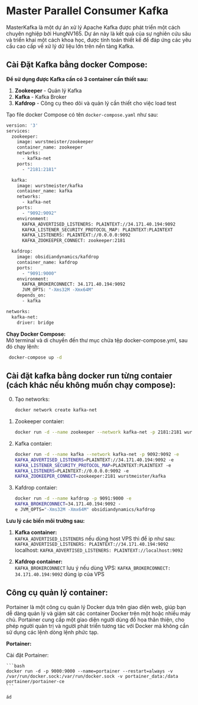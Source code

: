 # Master Parallel Consumer Kafka

MasterKafka là một dự án xử lý Apache Kafka được phát triển một cách chuyên nghiệp bởi HungNV165.
Dự án này là kết quả của sự nghiên cứu sâu và triển khai một cách khoa học, được tính toán thiết kế để đáp ứng các yêu cầu cao cấp về xử lý dữ liệu lớn trên nền tảng Kafka.


## Cài Đặt Kafka bằng docker Compose:  

**Để sử dụng được Kafka cần có 3 container cần thiết sau:**   

1. **Zookeeper** - Quản lý Kafka
2. **Kafka** - Kafka Broker
3. **Kafdrop** - Công cụ theo dõi và quản lý cần thiết cho việc load test  

Tạo file docker Compose có tên `docker-compose.yaml` như sau:  


```bash
version: '3'
services:
  zookeeper:
    image: wurstmeister/zookeeper
    container_name: zookeeper
    networks:
      - kafka-net
    ports:
      - "2181:2181"

  kafka:
    image: wurstmeister/kafka
    container_name: kafka
    networks:
      - kafka-net
    ports:
      - "9092:9092"
    environment:
      KAFKA_ADVERTISED_LISTENERS: PLAINTEXT://34.171.40.194:9092
      KAFKA_LISTENER_SECURITY_PROTOCOL_MAP: PLAINTEXT:PLAINTEXT
      KAFKA_LISTENERS: PLAINTEXT://0.0.0.0:9092
      KAFKA_ZOOKEEPER_CONNECT: zookeeper:2181

  kafdrop:
    image: obsidiandynamics/kafdrop
    container_name: kafdrop
    ports:
      - "9091:9000"
    environment:
      KAFKA_BROKERCONNECT: 34.171.40.194:9092
      JVM_OPTS: "-Xms32M -Xmx64M"
    depends_on:
      - kafka

networks:
  kafka-net:
    driver: bridge

```

 **Chạy Docker Compose:**  
 Mở terminal và di chuyển đến thư mục chứa tệp docker-compose.yml, sau đó chạy lệnh:  
 
 ```bash
  docker-compose up -d
 ```
 
## Cài đặt kafka bằng docker run từng contaier (cách khác nếu không muốn chạy compose):

0. Tạo networks:  
    ```bash
    docker network create kafka-net
	```	

1. Zookeeper contaier:
    ```bash
	docker run -d --name zookeeper --network kafka-net -p 2181:2181 wurstmeister/zookeeper
	```	
	
1. Kafka contaier:
    ```bash
    docker run -d --name kafka --network kafka-net -p 9092:9092 -e
	KAFKA_ADVERTISED_LISTENERS=PLAINTEXT://34.171.40.194:9092 -e
	KAFKA_LISTENER_SECURITY_PROTOCOL_MAP=PLAINTEXT:PLAINTEXT -e
	KAFKA_LISTENERS=PLAINTEXT://0.0.0.0:9092 -e
	KAFKA_ZOOKEEPER_CONNECT=zookeeper:2181 wurstmeister/kafka
    ```
	
1. Kafdrop contaier:
    ```bash
    docker run -d --name kafdrop -p 9091:9000 -e
	KAFKA_BROKERCONNECT=34.171.40.194:9092 -
	e JVM_OPTS="-Xms32M -Xmx64M" obsidiandynamics/kafdrop
    ```
	
	
**Lưu lý các biến môi trường sau:**   

1. **Kafka container:**  
 `KAFKA_ADVERTISED_LISTENERS` nếu dùng host VPS thì để ip như sau:
 `KAFKA_ADVERTISED_LISTENERS: PLAINTEXT://34.171.40.194:9092`  
 localhost: `KAFKA_ADVERTISED_LISTENERS: PLAINTEXT://localhost:9092`
 
2. **Kafdrop container:**  
 `KAFKA_BROKERCONNECT` lưu ý nếu dùng VPS:
 `KAFKA_BROKERCONNECT: 34.171.40.194:9092` dùng ip của VPS

## Công cụ quản lý container:  

Portainer là một công cụ quản lý Docker dựa trên giao diện web, giúp bạn dễ dàng quản lý và giám sát các container Docker trên một hoặc nhiều máy chủ. 
Portainer cung cấp một giao diện người dùng đồ họa thân thiện, 
cho phép người quản trị và người phát triển tương tác với Docker mà không cần sử dụng các lệnh dòng lệnh phức tạp.

**Portainer:**  

Cài đặt Portainer:  

    ```bash
	docker run -d -p 9000:9000 --name=portainer --restart=always -v /var/run/docker.sock:/var/run/docker.sock -v portainer_data:/data portainer/portainer-ce
    ```
	
	ád
	